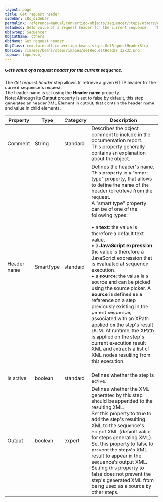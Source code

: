 ```yaml
---
layout: page
title: Get request header
sidebar: c8o_sidebar
permalink: reference-manual/convertigo-objects/sequencer/steps/others/get-request-header/
metadesc: Gets value of a request header for the current sequence.   The  Get request header  step allows to retrieve a given HTTP header for the current sequen
ObjGroup: Sequencer
ObjCatName: others
ObjName: Get request header
ObjClass: com.twinsoft.convertigo.beans.steps.GetRequestHeaderStep
ObjIcon: /images/beans/steps/images/getRequestHeader_32x32.png
topnav: topnavobj
---
```

##### Gets value of a request header for the current sequence. 

The <i>Get request header</i> step allows to retrieve a given HTTP header for the current sequence's request. <br/>The header name is set using the <b>Header name</b> property. <br/><span class="orangetwinsoft">Note:</span> Although its <b>Output</b> property is set to <span class="computer">false</span> by default, this step generates an <span class="computer">header</span> XML Element in output, that contain the header name and value in child elements.  

Property | Type | Category | Description
--- | --- | --- | ---
Comment | String | standard | Describes the object comment to include in the documentation report.<br/>This property generally contains an explanation about the object.
Header name | SmartType | standard | Defines the header's name.<br/>This property is a "smart type" property, that allows to define the name of the header to retrieve from the request. <br/>A "smart type" property can be of one of the following types: <br/><br/>• a <b>text</b>: the value is therefore a default text value, <br/>• a <b>JavaScript expression</b>: the value is therefore a JavaScript expression that is evaluated at sequence execution, <br/>• a <b>source</b>: the value is a source and can be picked using the source picker. A <b>source</b> is defined as a reference on a step previously existing in the parent sequence, associated with an XPath applied on the step's result DOM. At runtime, the XPath is applied on the step's current execution result XML and extracts a list of XML nodes resulting from this execution. <br/><br/>
Is active | boolean | standard | Defines whether the step is active.
Output | boolean | expert | Defines whether the XML generated by this step should be appended to the resulting XML.<br/>Set this property to <span class="computer">true</span> to add the step's resulting XML to the sequence's output XML (default value for steps generating XML). Set this property to <span class="computer">false</span> to prevent the steps's XML result to appear in the sequence's output XML.<br/>Setting this property to <span class="computer">false</span> does not prevent the step's generated XML from being used as a source by other steps.
